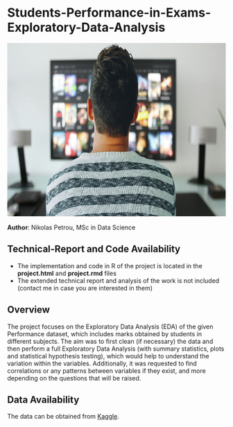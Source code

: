 # Students-Performance-in-Exams-Exploratory-Data-Analysis

<p align="center">
  <img src="https://github.com/nikopetr/EDA-and-Sentiment-Analysis-on-IMDB-Dataset/blob/main/tv-gcd05f2dbf_1920.jpg" width="800" height="400"/>
</p>


**Author**: Nikolas Petrou, MSc in Data Science

## Technical-Report and Code Availability
- The implementation and code in R of the project is located in the **project.html** and **project.rmd** files
- The extended technical report and analysis of the work is not included (contact me in case you are interested in them)

## Overview
The project focuses on the Exploratory Data Analysis (EDA) of the given Performance dataset, which includes marks obtained by students in different subjects. The aim was to first clean (if necessary) the data and then perform a full Exploratory Data Analysis (with summary statistics, plots and statistical hypothesis testing), which would help to understand the variation within the variables. Additionally, it was requested to find correlations or any patterns between variables if they exist, and more depending on the questions that will be raised.

## Data Availability
The data can be obtained from [Kaggle](https://www.kaggle.com/spscientist/students-performance-in-exams/code?datasetId=74977&sortBy=voteCount).

